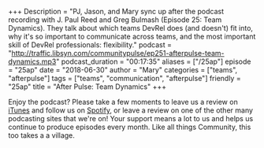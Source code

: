 +++
Description = "PJ, Jason, and Mary sync up after the podcast recording with J. Paul Reed and Greg Bulmash (Episode 25: Team Dynamics). They talk about which teams DevRel does (and doesn't) fit into, why it's so important to communicate across teams, and the most important skill of DevRel professionals: flexibility."
podcast = "http://traffic.libsyn.com/communitypulse/ep251-afterpulse-team-dynamics.mp3"
podcast_duration = "00:17:35"
aliases = ["/25ap"]
episode = "25ap"
date = "2018-06-30"
author = "Mary"
categories = ["teams", "afterpulse"]
tags = ["teams", "communication", "afterpulse"]
friendly = "25ap"
title = "After Pulse: Team Dynamics"
+++

Enjoy the podcast? Please take a few moments to leave us a review on [iTunes](https://itunes.apple.com/us/podcast/community-pulse/id1218368182?mt=2) and follow us on [Spotify](https://open.spotify.com/show/3I7g5W9fMSgpWu38zZMjet?si=565TMb81SaWwrJYbAIeOxQ), or leave a review on one of the other many podcasting sites that we're on! Your support means a lot to us and helps us continue to produce episodes every month. Like all things Community, this too takes a a village.
